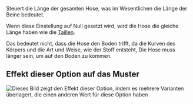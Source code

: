Steuert die Länge der gesamten Hose, was im Wesentlichen die Länge der Beine bedeutet.

<Note>

Wenn diese Einstellung auf Null gesetzt wird, wird die Hose die gleiche Länge haben wie die [Taillen](/docs/measurements/waisttofloor).

Das bedeutet nicht, dass die Hose den Boden trifft, da die Kurven des Körpers und die Art und Weise, wie der Stoff entsteht,
Die Hose muss länger sein, um auf den Boden zu kommen.

</Note>

## Effekt dieser Option auf das Muster

![Dieses Bild zeigt den Effekt dieser Option, indem es mehrere Varianten überlagert, die einen anderen Wert für diese Option haben](charlie\_lengthbonus\_sample.svg "Effekt dieser Option auf das Muster")
